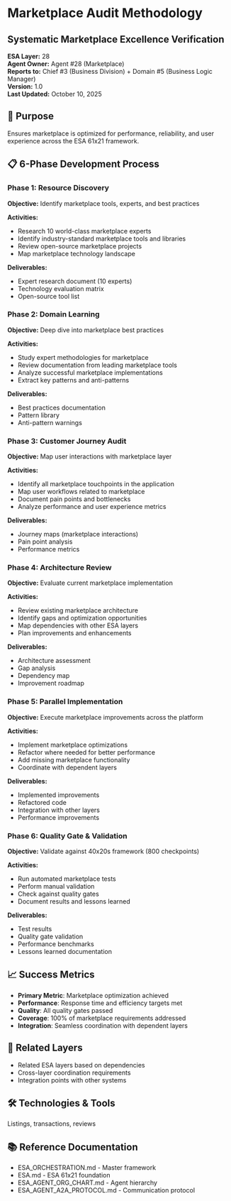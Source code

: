 # Marketplace Audit Methodology
## Systematic Marketplace Excellence Verification

**ESA Layer:** 28  
**Agent Owner:** Agent #28 (Marketplace)  
**Reports to:** Chief #3 (Business Division) + Domain #5 (Business Logic Manager)  
**Version:** 1.0  
**Last Updated:** October 10, 2025

## 🎯 Purpose
Ensures marketplace is optimized for performance, reliability, and user experience across the ESA 61x21 framework.

## 📋 6-Phase Development Process

### Phase 1: Resource Discovery
**Objective:** Identify marketplace tools, experts, and best practices

**Activities:**
- Research 10 world-class marketplace experts
- Identify industry-standard marketplace tools and libraries
- Review open-source marketplace projects
- Map marketplace technology landscape

**Deliverables:**
- Expert research document (10 experts)
- Technology evaluation matrix
- Open-source tool list

### Phase 2: Domain Learning
**Objective:** Deep dive into marketplace best practices

**Activities:**
- Study expert methodologies for marketplace
- Review documentation from leading marketplace tools
- Analyze successful marketplace implementations
- Extract key patterns and anti-patterns

**Deliverables:**
- Best practices documentation
- Pattern library
- Anti-pattern warnings

### Phase 3: Customer Journey Audit
**Objective:** Map user interactions with marketplace layer

**Activities:**
- Identify all marketplace touchpoints in the application
- Map user workflows related to marketplace
- Document pain points and bottlenecks
- Analyze performance and user experience metrics

**Deliverables:**
- Journey maps (marketplace interactions)
- Pain point analysis
- Performance metrics

### Phase 4: Architecture Review
**Objective:** Evaluate current marketplace implementation

**Activities:**
- Review existing marketplace architecture
- Identify gaps and optimization opportunities
- Map dependencies with other ESA layers
- Plan improvements and enhancements

**Deliverables:**
- Architecture assessment
- Gap analysis
- Dependency map
- Improvement roadmap

### Phase 5: Parallel Implementation
**Objective:** Execute marketplace improvements across the platform

**Activities:**
- Implement marketplace optimizations
- Refactor where needed for better performance
- Add missing marketplace functionality
- Coordinate with dependent layers

**Deliverables:**
- Implemented improvements
- Refactored code
- Integration with other layers
- Performance improvements

### Phase 6: Quality Gate & Validation
**Objective:** Validate against 40x20s framework (800 checkpoints)

**Activities:**
- Run automated marketplace tests
- Perform manual validation
- Check against quality gates
- Document results and lessons learned

**Deliverables:**
- Test results
- Quality gate validation
- Performance benchmarks
- Lessons learned documentation

## 📈 Success Metrics
- **Primary Metric**: Marketplace optimization achieved
- **Performance**: Response time and efficiency targets met
- **Quality**: All quality gates passed
- **Coverage**: 100% of marketplace requirements addressed
- **Integration**: Seamless coordination with dependent layers

## 🔗 Related Layers
- Related ESA layers based on dependencies
- Cross-layer coordination requirements
- Integration points with other systems

## 🛠️ Technologies & Tools
Listings, transactions, reviews

## 📚 Reference Documentation
- ESA_ORCHESTRATION.md - Master framework
- ESA.md - ESA 61x21 foundation
- ESA_AGENT_ORG_CHART.md - Agent hierarchy
- ESA_AGENT_A2A_PROTOCOL.md - Communication protocol
